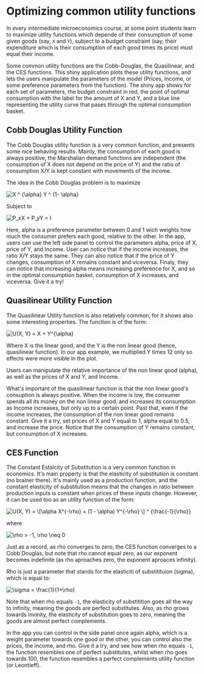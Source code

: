 # Optimizing common utility functions

In every intermediate microeconomics course, at some point students learn to maximize utility functions which depende of 
their consumption of some given goods (say, `X` and `Y`), subject to a budget constraint (say, their expenditure which is
their consumption of each good times its price) must equal their income.

Some common utility functions are the Cobb-Douglas, the Quasilinear, and the CES functions. This shiny application plots 
these utility functions, and lets the users manipulate the parameters of the model (Prices, Income, or some preference 
parameters from the function). The shiny app shows for each set of parameters, the budget constraint in red, the point of optimal 
consumption with the label for the amount of X and Y, and a blue line representing the utility curve that pases through the 
optimal consumption basket.

## Cobb Douglas Utility Function

The Cobb Douglas utility function is a very common function, and presents some nice behaving results. Mainly, the consumption 
of each good is always positive, the Marshalian demand functions are independent (the consumption of X does not depend on the 
price of Y) and the ratio of consumption X/Y is kept constant with movements of the income.

The idea in the Cobb Douglas problem is to maximize 

![$X ^ {\alpha} Y ^ {1- \alpha}$](https://render.githubusercontent.com/render/math?math=%24X%20%5E%20%7B%5Calpha%7D%20Y%20%5E%20%7B1-%20%5Calpha%7D%24)

Subject to 

![$P_xX + P_yY = I$](https://render.githubusercontent.com/render/math?math=%24P_xX%20%2B%20P_yY%20%3D%20I%24)

Here, alpha is a preference parameter between 0 and 1 wich weights how much the consumer prefers each good, relative to the other.
In the app, users can use the left side panel to control the parameters alpha, price of X, price of Y, and Income. 
User can notice that if the income increases, the ratio X/Y stays the same. They can also notice that if the price of Y changes, 
consumption of X remains constant and viceversa. Finaly, they can notice that increasing alpha means increasing preference for X, 
and so in the optimal consumption basket, consumption of X increases, and viceversa. Give it a try!

## Quasilinear Utility Function

The Quasilinear Utility function is also relatively common, for it shows also some interesting properties. The function is of the form:

![$U(X, Y) = X + Y^{\alpha}$](https://render.githubusercontent.com/render/math?math=%24U(X%2C%20Y)%20%3D%20X%20%2B%20Y%5E%7B%5Calpha%7D%24)

Where X is the linear good, and the Y is the non linear good (hence, quasilinear function). In our app example, we multiplied Y times 
12 only so effects were more visible in the plot.

Users can manipulate the relative importance of the non linear good (alpha), as well as the prices of X and Y, and Income.

What's important of the quasilinear function is that the non linear good's consuption is always positive. When the income is low, the 
consumer spends all its money on the non linear good, and increases its consumption as Income increases, but only up to a certain point.
Past that, even if the income increases, the consumption of the non linear good remains constant. Give it a try, set prices of X and Y equal 
to 1, alpha equal to 0.5, and increase the price. Notice that the consumption of Y remains constant, but consumption of X increases.

## CES Function

The Constant Estalcity of Substitution is a very common function in economics. It's main property is that the elasticity of substitution 
is constant (no brainer there). It's mainly used as a production function, and the constant elasticity of substitution means that the 
changes in ratio between production inputs is constant when prices of these inputs change. However, it can be used too as an utility 
function of the form:

![$U(X, Y) = \[\alpha X^{-\rho} + (1 - \alpha) Y^{-\rho} \] ^ {\frac{-1}{\rho}}$](https://render.githubusercontent.com/render/math?math=%24U(X%2C%20Y)%20%3D%20%5B%5Calpha%20X%5E%7B-%5Crho%7D%20%2B%20(1%20-%20%5Calpha)%20Y%5E%7B-%5Crho%7D%20%5D%20%5E%20%7B%5Cfrac%7B-1%7D%7B%5Crho%7D%7D%24)

where

![$\rho > -1, \rho \neq 0$](https://render.githubusercontent.com/render/math?math=%24%5Crho%20%3E%20-1%2C%20%5Crho%20%5Cneq%200%24)

Just as a record, as rho converges to zero, the CES function converges to a Cobb Douglas, but note that rho cannot equal zero, as our exponent
becomes indefinite (as rho aproaches zero, the exponent aproaces infinity). 

Rho is just a parameter that stands for the elasticiti of substitituion (sigma), which is equal to:

![$\sigma = \frac{1}{1+\rho}$](https://render.githubusercontent.com/render/math?math=%24%5Csigma%20%3D%20%5Cfrac%7B1%7D%7B1%2B%5Crho%7D%24)

Note that when rho equals `-1`, the elasticity of substitition goes all the way to infinity, meaning the goods are perfect substitutes.
Also, as rho grows towards invinity, the elasticity of substitution goes to zero, meaning the goods are almost perfect complements.

In the app you can control in the side panel once again alpha, which is a weight parameter towards one good or the other, you can control also 
the prices, the income, and rho. Give it a try, and see how when rho equals `-1`, the function resembles one of perfect substitutes, whilst 
when rho goes towards 100, the function resembles a perfect complements utility function (or Leontieff).

